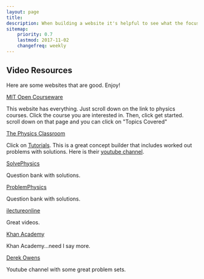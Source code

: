 ```yaml
---
layout: page
title: 
description: When building a website it's helpful to see what the focus of your site is. This page is an example of how to show a website's focus.
sitemap:
    priority: 0.7
    lastmod: 2017-11-02
    changefreq: weekly
---
```

## Video Resources
<p>Here are some websites that are good. Enjoy!</p>

<div class="box">
    <p><a href="https://ocw.mit.edu/courses/physics/">MIT Open Courseware</a> </p>
    <p>This website has everything. Just scroll down on the link to physics courses. Click the course you are interested in. Then, click get started. scroll down on that page and you can click on "Topics Covered"</p>       
</div>


<div class="box">
    <p><a href="http://www.physicsclassroom.com/">The Physics Classroom</a> </p>
    <p>Click on <a href="http://www.physicsclassroom.com/class">Tutorials</a>. This is a great concept builder that includes worked out problems with solutions.
        Here is their <a href="https://www.youtube.com/user/physicsclassroomLIVE/playlists">youtube channel</a>.</p>   
</div>

<div class="box">
    <p><a href="http://www.solvephysics.com/problems.shtml">SolvePhysics</a> </p>
    <p>Question bank with solutions.</p>
        
</div>

<div class="box">
    <p><a href="http://problemsphysics.com/">ProblemPhysics</a> </p>
    <p>Question bank with solutions.</p>
        
</div>


<div class="box">
    <p><a href="http://www.ilectureonline.com/lectures/subject/PHYSICS">ilectureonline</a> </p>
    <p>Great videos.</p>
        
</div>


<div class="box">
    <p><a href="https://www.youtube.com/user/khanacademy/playlists?view=50&shelf_id=2&sort=dd">Khan Academy</a> </p>
    <p>Khan Academy...need I say more.</p>
        
</div>

<div class="box">
    <p><a href="https://www.youtube.com/user/derekowens/playlists?sort=dd&view=50&shelf_id=9">Derek Owens</a> </p>
    <p>Youtube channel with some great problem sets.</p>
        
</div>




